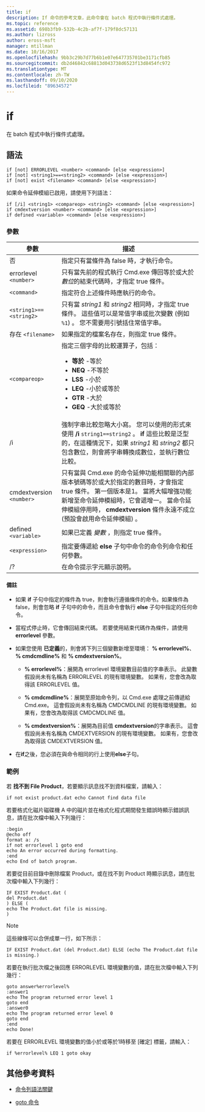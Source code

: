 ```yaml
---
title: if
description: If 命令的參考文章，此命令會在 batch 程式中執行條件式處理。
ms.topic: reference
ms.assetid: 698b3fb9-532b-4c2b-af7f-179f8dc57131
ms.author: lizross
author: eross-msft
manager: mtillman
ms.date: 10/16/2017
ms.openlocfilehash: 9bb3c29b7d77b6b1e07e647735701be3171cfb85
ms.sourcegitcommit: db2d46842c68813d043738d6523f13d8454fc972
ms.translationtype: MT
ms.contentlocale: zh-TW
ms.lasthandoff: 09/10/2020
ms.locfileid: "89634572"
---
```

# <a name="if"></a>if

在 batch 程式中執行條件式處理。

## <a name="syntax"></a>語法

```
if [not] ERRORLEVEL <number> <command> [else <expression>]
if [not] <string1>==<string2> <command> [else <expression>]
if [not] exist <filename> <command> [else <expression>]
```

如果命令延伸模組已啟用，請使用下列語法：

```
if [/i] <string1> <compareop> <string2> <command> [else <expression>]
if cmdextversion <number> <command> [else <expression>]
if defined <variable> <command> [else <expression>]
```

### <a name="parameters"></a>參數

| 參數 | 描述 |
| --------- |------------ |
| 否 | 指定只有當條件為 false 時，才執行命令。 |
| errorlevel `<number>` | 只有當先前的程式執行 Cmd.exe 傳回等於或大於 *數位*的結束代碼時，才指定 true 條件。 |
| `<command>` | 指定符合上述條件時應執行的命令。 |
| `<string1>==<string2>` | 只有當 *string1* 和 *string2* 相同時，才指定 true 條件。 這些值可以是常值字串或批次變數 (例如 `%1`) 。 您不需要用引號括住常值字串。 |
| 存在 `<filename>` | 如果指定的檔案名存在，則指定 true 條件。 |
| `<compareop>` | 指定三個字母的比較運算子，包括：<ul><li>**等於** -等於</li><li>**NEQ** -不等於</li><li>**LSS** -小於</li><li>**LEQ** -小於或等於</li><li>**GTR** -大於</li><li>**GEQ** -大於或等於</li></ul> |
| /i | 強制字串比較忽略大小寫。 您可以使用的形式來使用 **/i** `string1==string2` 。 **if** 這些比較是泛型的，在這種情況下，如果 *string1* 和 *string2* 都只包含數位，則會將字串轉換成數位，並執行數位比較。 |
| cmdextversion `<number>` | 只有當與 Cmd.exe 的命令延伸功能相關聯的內部版本號碼等於或大於指定的數目時，才會指定 true 條件。 第一個版本是1。 當將大幅增強功能新增至命令延伸模組時，它會遞增一。 當命令延伸模組停用時， **cmdextversion** 條件永遠不成立 (預設會啟用命令延伸模組) 。 |
| defined `<variable>` | 如果已定義 *變數* ，則指定 true 條件。 |
| `<expression>` | 指定要傳遞給 **else** 子句中命令的命令列命令和任何參數。 |
| /? | 在命令提示字元顯示說明。 |

#### <a name="remarks"></a>備註

- 如果 **if** 子句中指定的條件為 true，則會執行遵循條件的命令。如果條件為 false，則會忽略 **if** 子句中的命令，而且命令會執行 **else** 子句中指定的任何命令。

- 當程式停止時，它會傳回結束代碼。 若要使用結束代碼作為條件，請使用 **errorlevel** 參數。

- 如果您使用 **已定義**的，則會將下列三個變數新增至環境： **% errorlevel%**、 **% cmdcmdline%** 和 **% cmdextversion%**。

  - **% errorlevel%**：展開為 errorlevel 環境變數目前值的字串表示。 此變數假設尚未有名稱為 ERRORLEVEL 的現有環境變數。 如果有，您會改為取得該 ERRORLEVEL 值。

  - **% cmdcmdline%**：展開至原始命令列，以 Cmd.exe 處理之前傳遞給 Cmd.exe。 這會假設尚未有名稱為 CMDCMDLINE 的現有環境變數。 如果有，您會改為取得該 CMDCMDLINE 值。

  - **% cmdextversion%**：展開為目前值 **cmdextversion**的字串表示。 這會假設尚未有名稱為 CMDEXTVERSION 的現有環境變數。 如果有，您會改為取得該 CMDEXTVERSION 值。

- 在**if**之後，您必須在與命令相同的行上使用**else**子句。

### <a name="examples"></a>範例

若 **找不到 File Product**，若要顯示訊息找不到資料檔案，請輸入：

```
if not exist product.dat echo Cannot find data file
```

若要格式化磁片磁碟機 A 中的磁片並在格式化程式期間發生錯誤時顯示錯誤訊息，請在批次檔中輸入下列幾行：

```
:begin
@echo off
format a: /s
if not errorlevel 1 goto end
echo An error occurred during formatting.
:end
echo End of batch program.
```

若要從目前目錄中刪除檔案 Product，或在找不到 Product 時顯示訊息，請在批次檔中輸入下列幾行：

```
IF EXIST Product.dat (
del Product.dat
) ELSE (
echo The Product.dat file is missing.
)
```

> [!NOTE]
> 這些線條可以合併成單一行，如下所示：
> ```
> IF EXIST Product.dat (del Product.dat) ELSE (echo The Product.dat file is missing.)
> ```

若要在執行批次檔之後回應 ERRORLEVEL 環境變數的值，請在批次檔中輸入下列幾行：

```
goto answer%errorlevel%
:answer1
echo The program returned error level 1
goto end
:answer0
echo The program returned error level 0
goto end
:end
echo Done!
```

若要在 ERRORLEVEL 環境變數的值小於或等於1時移至 [確定] 標籤，請輸入：

```
if %errorlevel% LEQ 1 goto okay
```

## <a name="additional-references"></a>其他參考資料

- [命令列語法關鍵](command-line-syntax-key.md)

- [goto 命令](goto.md)
